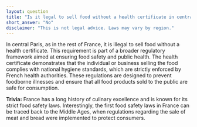 ```yaml
---
layout: question
title: "Is it legal to sell food without a health certificate in central Paris?"
short_answer: "No"
disclaimer: "This is not legal advice. Laws may vary by region."
---
```


In central Paris, as in the rest of France, it is illegal to sell food without a health certificate. This requirement is part of a broader regulatory framework aimed at ensuring food safety and public health. The health certificate demonstrates that the individual or business selling the food complies with national hygiene standards, which are strictly enforced by French health authorities. These regulations are designed to prevent foodborne illnesses and ensure that all food products sold to the public are safe for consumption.

**Trivia:** France has a long history of culinary excellence and is known for its strict food safety laws. Interestingly, the first food safety laws in France can be traced back to the Middle Ages, when regulations regarding the sale of meat and bread were implemented to protect consumers.
